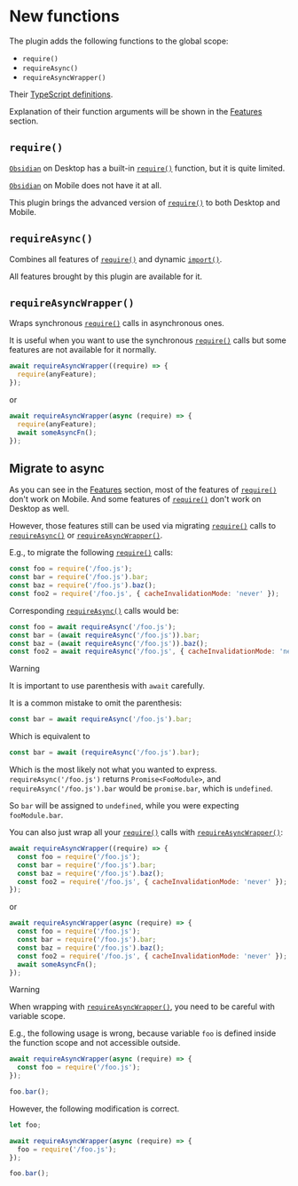 # New functions

The plugin adds the following functions to the global scope:

- `require()`
- `requireAsync()`
- `requireAsyncWrapper()`

Their [TypeScript definitions](../src/types.ts).

Explanation of their function arguments will be shown in the [Features](./usage.md#features) section.

## `require()`

[`Obsidian`][Obsidian] on Desktop has a built-in [`require()`][require] function, but it is quite limited.

[`Obsidian`][Obsidian] on Mobile does not have it at all.

This plugin brings the advanced version of [`require()`][require] to both Desktop and Mobile.

## `requireAsync()`

Combines all features of [`require()`][require] and dynamic [`import()`][import].

All features brought by this plugin are available for it.

## `requireAsyncWrapper()`

Wraps synchronous [`require()`](#require) calls in asynchronous ones.

It is useful when you want to use the synchronous [`require()`](#require) calls but some features are not available for it normally.

```js
await requireAsyncWrapper((require) => {
  require(anyFeature);
});
```

or

```js
await requireAsyncWrapper(async (require) => {
  require(anyFeature);
  await someAsyncFn();
});
```

## Migrate to async

As you can see in the [Features](./usage.md#features) section, most of the features of [`require()`](#require) don't work on Mobile. And some features of [`require()`](#require) don't work on Desktop as well.

However, those features still can be used via migrating [`require()`](#require) calls to [`requireAsync()`](#requireasync) or [`requireAsyncWrapper()`](#requireasyncwrapper).

E.g., to migrate the following [`require()`](#require) calls:

```js
const foo = require('/foo.js');
const bar = require('/foo.js').bar;
const baz = require('/foo.js').baz();
const foo2 = require('/foo.js', { cacheInvalidationMode: 'never' });
```

Corresponding [`requireAsync()`](#requireasync) calls would be:

```js
const foo = await requireAsync('/foo.js');
const bar = (await requireAsync('/foo.js')).bar;
const baz = (await requireAsync('/foo.js')).baz();
const foo2 = await requireAsync('/foo.js', { cacheInvalidationMode: 'never' });
```

> [!WARNING]
>
> It is important to use parenthesis with `await` carefully.
>
> It is a common mistake to omit the parenthesis:
>
> ```js
> const bar = await requireAsync('/foo.js').bar;
> ```
>
> Which is equivalent to
>
> ```js
> const bar = await (requireAsync('/foo.js').bar);
> ```
>
> Which is the most likely not what you wanted to express. `requireAsync('/foo.js')` returns `Promise<FooModule>`, and `requireAsync('/foo.js').bar` would be `promise.bar`, which is `undefined`.
>
> So `bar` will be assigned to `undefined`, while you were expecting `fooModule.bar`.

You can also just wrap all your [`require()`](#require) calls with [`requireAsyncWrapper()`](#requireasyncwrapper):

```js
await requireAsyncWrapper((require) => {
  const foo = require('/foo.js');
  const bar = require('/foo.js').bar;
  const baz = require('/foo.js').baz();
  const foo2 = require('/foo.js', { cacheInvalidationMode: 'never' });
});
```

or

```js
await requireAsyncWrapper(async (require) => {
  const foo = require('/foo.js');
  const bar = require('/foo.js').bar;
  const baz = require('/foo.js').baz();
  const foo2 = require('/foo.js', { cacheInvalidationMode: 'never' });
  await someAsyncFn();
});
```

> [!WARNING]
>
> When wrapping with [`requireAsyncWrapper()`](#requireasyncwrapper), you need to be careful with variable scope.
>
> E.g., the following usage is wrong, because variable `foo` is defined inside the function scope and not accessible outside.
>
> ```js
> await requireAsyncWrapper(async (require) => {
>   const foo = require('/foo.js');
> });
>
> foo.bar();
> ```
>
> However, the following modification is correct.
>
> ```js
> let foo;
>
> await requireAsyncWrapper(async (require) => {
>   foo = require('/foo.js');
> });
>
> foo.bar();
> ```

[import]: https://developer.mozilla.org/en-US/docs/Web/JavaScript/Reference/Statements/import
[Obsidian]: https://obsidian.md/
[require]: https://nodejs.org/api/modules.html#requireid
